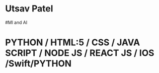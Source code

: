 # Utsav Patel

#Ml and AI


# PYTHON / HTML:5 / CSS / JAVA SCRIPT / NODE JS / REACT JS / IOS /Swift/PYTHON
